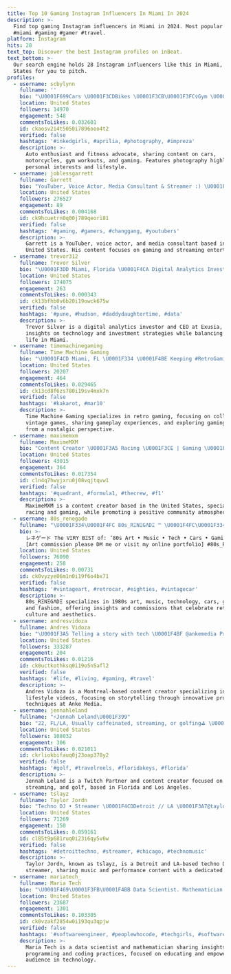 ```yaml
---
title: Top 10 Gaming Instagram Influencers In Miami In 2024
description: >-
  Find top gaming Instagram influencers in Miami in 2024. Most popular hashtags:
  #miami #gaming #gamer #travel.
platform: Instagram
hits: 28
text_top: Discover the best Instagram profiles on inBeat.
text_bottom: >-
  Our search engine holds 28 Instagram influencers like this in Miami, United
  States for you to pitch.
profiles:
  - username: scbylynn
    fullname: ''
    bio: "\U0001F699Cars \U0001F3CDBikes \U0001F3CB\U0001F3FC‍♀️Gym \U0001F579Gaming \U0001F4F8Shootingpics @inkedlynn_ \U0001F47ESubaru | Bmw | Aprilia \U0001F940#untilwemeetagain \U0001F54A"
    location: United States
    followers: 14970
    engagement: 548
    commentsToLikes: 0.032601
    id: ckaosv2i4t5050i7896ooo4t2
    verified: false
    hashtags: '#inkedgirls, #aprilia, #photography, #impreza'
    description: >-
      Auto enthusiast and fitness advocate, sharing content on cars,
      motorcycles, gym workouts, and gaming. Features photography highlighting
      personal interests and lifestyle.
  - username: joblessgarrett
    fullname: Garrett
    bio: "YouTuber, Voice Actor, Media Consultant & Streamer :) \U0001F525Miami\U0001F525 Business: JoblessGamers@gmail.com \U0001F92BGarrysWorld.com\U0001F92B"
    location: United States
    followers: 276527
    engagement: 89
    commentsToLikes: 0.004168
    id: ck9hcuetrn0q00j789qeori81
    verified: false
    hashtags: '#gaming, #gamers, #changgang, #youtubers'
    description: >-
      Garrett is a YouTuber, voice actor, and media consultant based in the
      United States. His content focuses on gaming and streaming entertainment.
  - username: trevor312
    fullname: Trevor Silver
    bio: "\U0001F3DD Miami, Florida \U0001F4CA Digital Analytics Investor \U0001F682 Purdue CS Alum \U0001F310 CEO at Exusia \U0001F468‍\U0001F467‍\U0001F467 Huddy/Parkie’s Dad. \U0001F478\U0001F3FCDRE \U0001F3C6 CT Post 40. Crains50. Inc5000"
    location: United States
    followers: 174075
    engagement: 263
    commentsToLikes: 0.000343
    id: ck13bfhb0v6b20i19owck675w
    verified: false
    hashtags: '#pune, #hudson, #daddydaughtertime, #data'
    description: >-
      Trevor Silver is a digital analytics investor and CEO at Exusia, sharing
      insights on technology and investment strategies while balancing family
      life in Miami.
  - username: timemachinegaming
    fullname: Time Machine Gaming
    bio: "\U0001F4CD Miami, FL \U0001F334 \U0001F4BE Keeping #RetroGaming Alive \U0001F579 Collecting, Gaming, & Sharing \U0001F47E Reliving The Past Through Gaming"
    location: United States
    followers: 20207
    engagement: 464
    commentsToLikes: 0.029465
    id: ck13cd8f6zs780i19sv4mxk7n
    verified: false
    hashtags: '#kakarot, #mar10'
    description: >-
      Time Machine Gaming specializes in retro gaming, focusing on collecting
      vintage games, sharing gameplay experiences, and exploring gaming history
      from a nostalgic perspective.
  - username: maximemxm
    fullname: MaximeMXM
    bio: "Content Creator \U0001F3A5 Racing \U0001F3CE | Gaming \U0001F3AE Positive vibes only \U0001F525 ✉️ OriginalMXM@gmail.com"
    location: United States
    followers: 43015
    engagement: 364
    commentsToLikes: 0.017354
    id: cln4q7hwyjxru0j08vqjtqvw1
    verified: false
    hashtags: '#quadrant, #formula1, #thecrew, #f1'
    description: >-
      MaximeMXM is a content creator based in the United States, specializing in
      racing and gaming, while promoting a positive community atmosphere.
  - username: 80s_renegade
    fullname: "\U0001F334\U0001F4FC 80s_RΞNΞGΛDΞ ™ \U0001F4FC\U0001F334"
    bio: >-
      レネゲード The VΞRY BΞST of: ‘80s Art • Music • Tech • Cars • Gaming • Fashion
      [Art commission please DM me or visit my online portfolio] #80s_RENEGADE
    location: United States
    followers: 76090
    engagement: 258
    commentsToLikes: 0.00731
    id: ck0vyzye06m1n0i19f6o4bx71
    verified: false
    hashtags: '#vintageart, #retrocar, #eighties, #vintagecar'
    description: >-
      80s_RΞNΞGΛDΞ specializes in 1980s art, music, technology, cars, gaming,
      and fashion, offering insights and commissions that celebrate retro
      culture and aesthetics.
  - username: andresvidoza
    fullname: Andres Vidoza
    bio: "\U0001F3A5 Telling a story with tech \U0001F4BF @ankemedia Production \U0001F1E8\U0001F1E6 Montreal, Canada \U0001F447\U0001F3FD Tech/Lifestyle videos"
    location: United States
    followers: 333287
    engagement: 204
    commentsToLikes: 0.01216
    id: ck0uctkothksq0i19o5n5afl2
    verified: false
    hashtags: '#life, #living, #gaming, #travel'
    description: >-
      Andres Vidoza is a Montreal-based content creator specializing in tech and
      lifestyle videos, focusing on storytelling through innovative production
      techniques at Anke Media.
  - username: jennahleland
    fullname: "⚡️Jennah Leland\U0001F399"
    bio: "22, FL/LA, Usually caffeinated, streaming, or golfing⛳️ \U0001F90DTwitch Partner ⚡️Tiktok: @JennahLeland 1.8m+ \U0001F4E7: jennah@jennahleland.com"
    location: United States
    followers: 108032
    engagement: 306
    commentsToLikes: 0.021011
    id: ckrliokbifauq0j23oap378y2
    verified: false
    hashtags: '#golf, #travelreels, #floridakeys, #florida'
    description: >-
      Jennah Leland is a Twitch Partner and content creator focused on gaming,
      streaming, and golf, based in Florida and Los Angeles.
  - username: tslayz
    fullname: Taylor Jordn
    bio: "Techno DJ • Streamer \U0001F4CDDetroit // LA \U0001F3A7@taylorjordndj \U0001F48C contact@tslayz.com"
    location: United States
    followers: 71269
    engagement: 150
    commentsToLikes: 0.059161
    id: cl85t9p681ruq0i23i6qy5v6w
    verified: false
    hashtags: '#detroittechno, #streamer, #chicago, #technomusic'
    description: >-
      Taylor Jordn, known as tslayz, is a Detroit and LA-based techno DJ and
      streamer, sharing music and performance content with a dedicated audience.
  - username: mariatech_
    fullname: Maria Tech
    bio: "\U0001F469\U0001F3FB‍\U0001F4BB Data Scientist. Mathematician \U0001F9EC Coding life | Sharing tips about #programming \U0001F30D Second account @mariatech2 \U0001F4E8 contact.mariatech@gmail.com"
    location: United States
    followers: 23687
    engagement: 1301
    commentsToLikes: 0.103305
    id: ck0vzakf2854w0i193qu3qpjw
    verified: false
    hashtags: '#softwareengineer, #peoplewhocode, #techgirls, #softwaredeveloper'
    description: >-
      Maria Tech is a data scientist and mathematician sharing insights on
      programming and coding practices, focused on educating and empowering her
      audience in technology.
---
```


